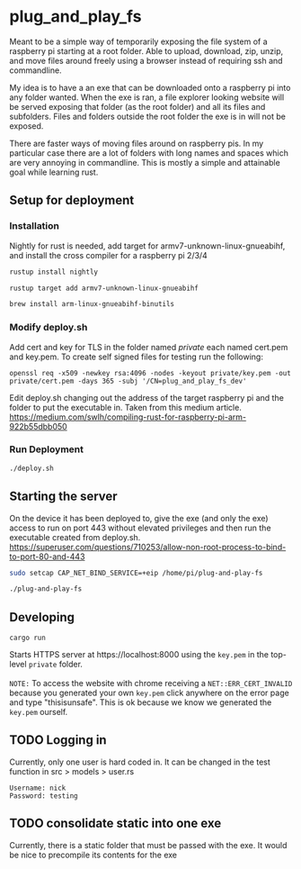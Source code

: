 # plug_and_play_fs

Meant to be a simple way of temporarily exposing the file system of a raspberry pi starting at a root folder. 
Able to upload, download, zip, unzip, and move files around freely using a browser instead of requiring ssh and commandline.

My idea is to have a an exe that can be downloaded onto a raspberry pi into any folder wanted. 
When the exe is ran, a file explorer looking website will be served exposing that folder (as the root folder) and all its files and subfolders.
Files and folders outside the root folder the exe is in will not be exposed.

There are faster ways of moving files around on raspberry pis. In my particular case there are a lot of folders with long names and spaces which are very annoying in commandline. This is mostly a simple and attainable goal while learning rust.

## Setup for deployment
### Installation
Nightly for rust is needed, add target for armv7-unknown-linux-gnueabihf, and install the cross compiler for a raspberry pi 2/3/4
```sh
rustup install nightly

rustup target add armv7-unknown-linux-gnueabihf

brew install arm-linux-gnueabihf-binutils
```
### Modify deploy.sh
Add cert and key for TLS in the folder named *private* each named cert.pem and key.pem.
To create self signed files for testing run the following:
```
openssl req -x509 -newkey rsa:4096 -nodes -keyout private/key.pem -out private/cert.pem -days 365 -subj '/CN=plug_and_play_fs_dev'
````
Edit deploy.sh changing out the address of the target raspberry pi and the folder to put the executable in. Taken from this medium article. <https://medium.com/swlh/compiling-rust-for-raspberry-pi-arm-922b55dbb050>
### Run Deployment
```sh
./deploy.sh
```

## Starting the server
On the device it has been deployed to, give the exe (and only the exe) access to run on port 443 without elevated privileges and then run the executable created from deploy.sh. https://superuser.com/questions/710253/allow-non-root-process-to-bind-to-port-80-and-443
```sh
sudo setcap CAP_NET_BIND_SERVICE=+eip /home/pi/plug-and-play-fs

./plug-and-play-fs
```

## Developing
```
cargo run
```
Starts HTTPS server at https://localhost:8000 using the ```key.pem``` in the top-level ```private``` folder. 
<br><br>
```NOTE:``` To access the website with chrome receiving a ```NET::ERR_CERT_INVALID``` because you generated your own ```key.pem``` click anywhere on the error page and type "thisisunsafe". This is ok because we know we generated the ```key.pem``` ourself.

## TODO Logging in
Currently, only one user is hard coded in. It can be changed in the test function in src > models > user.rs
```
Username: nick
Password: testing
```

## TODO consolidate static into one exe
Currently, there is a static folder that must be passed with the exe. It would be nice to precompile its contents for the exe

